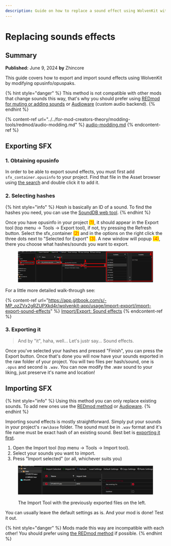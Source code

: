 ```yaml
---
description: Guide on how to replace a sound effect using WolvenKit without REDmod
---
```


# Replacing sounds effects

## Summary

**Published:** June 9, 2024 **by** Zhincore

This guide covers how to export and import sound effects using WolvenKit by modifying opusinfo/opuspaks.&#x20;

{% hint style="danger" %}
This method is not compatible with other mods that change sounds this way, that's why you should prefer using [REDmod for muting or adding sounds](../../for-mod-creators-theory/modding-tools/redmod/audio-modding.md) or [Audioware](https://www.nexusmods.com/cyberpunk2077/mods/12001) (custom audio backend).
{% endhint %}

{% content-ref url="../../for-mod-creators-theory/modding-tools/redmod/audio-modding.md" %}
[audio-modding.md](../../for-mod-creators-theory/modding-tools/redmod/audio-modding.md)
{% endcontent-ref %}

## Exporting SFX

### 1. Obtaining opusinfo

In order to be able to export sound effects, you must first add `sfx_container.opusinfo` to your project. Find that file in the Asset browser using [the search](https://wiki.redmodding.org/wolvenkit/wolvenkit-app/usage/wolvenkit-search-finding-files) and double click it to add it.&#x20;

### 2. Selecting hashes

{% hint style="info" %}
_Hash_ is basically an ID of a sound. To find the hashes you need, you can use the [SoundDB web tool](https://sounddb.redmodding.org/sfx).
{% endhint %}

Once you have opusinfo in your project <mark style="color:red;">(1)</mark>, it should appear in the Export tool (top menu -> Tools -> Export tool), if not, try pressing the Refresh button. Select the sfx\_container <mark style="color:red;">(2)</mark> and in the options on the right click the three dots next to "Selected for Export" <mark style="color:red;">(3)</mark>. A new window will popup <mark style="color:red;">(4)</mark>, there you choose what hashes/sounds you want to export.

<figure><img src="../../.gitbook/assets/spaces_-MP_ozZVx2gRZUPXkd4r_uploads_oNAqRdzmJfZm38JdzauL_image.webp" alt=""><figcaption></figcaption></figure>

For a little more detailed walk-through see:

{% content-ref url="https://app.gitbook.com/s/-MP_ozZVx2gRZUPXkd4r/wolvenkit-app/usage/import-export/import-export-sound-effects" %}
[Import/Export: Sound effects](https://app.gitbook.com/s/-MP\_ozZVx2gRZUPXkd4r/wolvenkit-app/usage/import-export/import-export-sound-effects)
{% endcontent-ref %}

### 3. Exporting it

> And by "it", haha, well... Let's justr say... Sound effects.

Once you've selected your hashes and pressed "Finish", you can press the Export button. Once that's done you will now have your sounds exported in the raw folder of your project. You will two files per hash/sound, one is `.opus` and second is `.wav`. You can now modify the .wav sound to your liking, just preserve it's name and location!

## Importing SFX

{% hint style="info" %}
Using this method you can only replace existing sounds. To add new ones use the [REDmod method](../../for-mod-creators-theory/modding-tools/redmod/audio-modding.md) or [Audioware](https://www.nexusmods.com/cyberpunk2077/mods/12001).
{% endhint %}

Importing sound effects is mostly straightforward. Simply put your sounds in your project's `raw\base` folder. The sound must be in `.wav` format and it's file name must be exact hash of an existing sound. Best bet is [exporting it first](replacing-sounds-effects.md#exporting-sfx).&#x20;

1. Open the Import tool  (top menu -> Tools -> Import tool).
2. Select your sounds you want to import.
3. Press "Import selected" (or all, whichever suits you)

<figure><img src="../../.gitbook/assets/image.png" alt=""><figcaption><p>The Import Tool with the previously exported files on the left.</p></figcaption></figure>

You can usually leave the default settings as is. And your mod is done! Test it out.

{% hint style="danger" %}
Mods made this way are incompatible with each other! You should prefer using [the REDmod method](../../for-mod-creators-theory/modding-tools/redmod/audio-modding.md) if possible.
{% endhint %}
